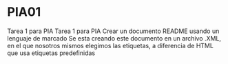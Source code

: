 # PIA01
Tarea 1 para PIA
<tarea>
  <titulo>Tarea 1 para PIA</titulo>
  <descripcion>Crear un documento README usando un lenguaje de marcado<descripcion>
  <explicacion>Se esta creando este documento en un archivo .XML, en el que nosotros mismos elegimos las etiquetas, a diferencia de HTML que usa etiquetas predefinidas</explicacion>
</tarea>
